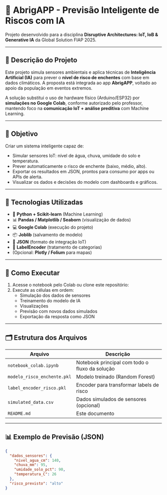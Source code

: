 # 🌊 AbrigAPP - Previsão Inteligente de Riscos com IA

Projeto desenvolvido para a disciplina **Disruptive Architectures: IoT, IoB & Generative IA** da Global Solution FIAP 2025.

---

## 📌 Descrição do Projeto

Este projeto simula sensores ambientais e aplica técnicas de **Inteligência Artificial (IA)** para prever o **nível de risco de enchentes** com base em dados climáticos. A proposta está integrada ao app **AbrigAPP**, voltado ao apoio da população em eventos extremos.

A solução substitui o uso de hardware físico (Arduino/ESP32) por **simulações no Google Colab**, conforme autorizado pelo professor, mantendo foco na **comunicação IoT + análise preditiva** com Machine Learning.

---

## 🎯 Objetivo

Criar um sistema inteligente capaz de:

- Simular sensores IoT: nível de água, chuva, umidade do solo e temperatura.
- Prever automaticamente o risco de enchente (baixo, médio, alto).
- Exportar os resultados em JSON, prontos para consumo por apps ou APIs de alerta.
- Visualizar os dados e decisões do modelo com dashboards e gráficos.

---

## 🔧 Tecnologias Utilizadas

- 🧠 **Python + Scikit-learn** (Machine Learning)
- 📊 **Pandas / Matplotlib / Seaborn** (visualização de dados)
- 💻 **Google Colab** (execução do projeto)
- 📦 **Joblib** (salvamento de modelo)
- 🧾 **JSON** (formato de integração IoT)
- 🔐 **LabelEncoder** (tratamento de categorias)
- (Opcional: **Plotly / Folium** para mapas)

---

## 🧪 Como Executar

1. Acesse o notebook pelo Colab ou clone este repositório:
2. Execute as células em ordem:
   - Simulação dos dados de sensores
   - Treinamento do modelo de IA
   - Visualizações
   - Previsão com novos dados simulados
   - Exportação da resposta como JSON

---

## 🗂️ Estrutura dos Arquivos

| Arquivo                         | Descrição                                               |
|--------------------------------|----------------------------------------------------------|
| `notebook_colab.ipynb`         | Notebook principal com todo o fluxo da solução          |
| `modelo_risco_enchente.pkl`    | Modelo treinado (Random Forest)                         |
| `label_encoder_risco.pkl`      | Encoder para transformar labels de risco                |
| `simulated_data.csv`           | Dados simulados de sensores (opcional)                  |
| `README.md`                    | Este documento                                           |

---

## 📊 Exemplo de Previsão (JSON)

```json
{
  "dados_sensores": {
    "nivel_agua_cm": 140,
    "chuva_mm": 95,
    "umidade_solo_pct": 90,
    "temperatura_C": 26
  },
  "risco_previsto": "alto"
}
